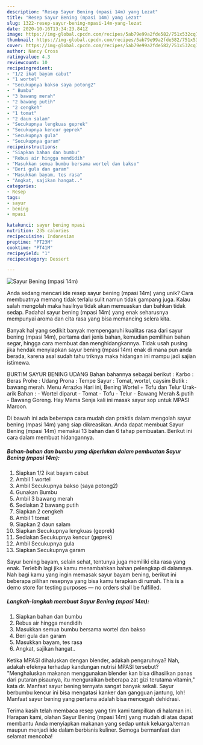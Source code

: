 ```yaml
---
description: "Resep Sayur Bening (mpasi 14m) yang Lezat"
title: "Resep Sayur Bening (mpasi 14m) yang Lezat"
slug: 1322-resep-sayur-bening-mpasi-14m-yang-lezat
date: 2020-10-16T13:34:23.841Z
image: https://img-global.cpcdn.com/recipes/5ab79e99a2fde582/751x532cq70/sayur-bening-mpasi-14m-foto-resep-utama.jpg
thumbnail: https://img-global.cpcdn.com/recipes/5ab79e99a2fde582/751x532cq70/sayur-bening-mpasi-14m-foto-resep-utama.jpg
cover: https://img-global.cpcdn.com/recipes/5ab79e99a2fde582/751x532cq70/sayur-bening-mpasi-14m-foto-resep-utama.jpg
author: Nancy Cross
ratingvalue: 4.3
reviewcount: 10
recipeingredient:
- "1/2 ikat bayam cabut"
- "1 wortel"
- "Secukupnya bakso saya potong2"
- " Bumbu"
- "3 bawang merah"
- "2 bawang putih"
- "2 cengkeh"
- "1 tomat"
- "2 daun salam"
- "Secukupnya lengkuas geprek"
- "Secukupnya kencur geprek"
- "Secukupnya gula"
- "Secukupnya garam"
recipeinstructions:
- "Siapkan bahan dan bumbu"
- "Rebus air hingga mendidih"
- "Masukkan semua bumbu bersama wortel dan bakso"
- "Beri gula dan garam"
- "Masukkan bayam, tes rasa"
- "Angkat, sajikan hangat.."
categories:
- Resep
tags:
- sayur
- bening
- mpasi

katakunci: sayur bening mpasi 
nutrition: 235 calories
recipecuisine: Indonesian
preptime: "PT23M"
cooktime: "PT41M"
recipeyield: "1"
recipecategory: Dessert

---
```



![Sayur Bening (mpasi 14m)](https://img-global.cpcdn.com/recipes/5ab79e99a2fde582/751x532cq70/sayur-bening-mpasi-14m-foto-resep-utama.jpg)

Anda sedang mencari ide resep sayur bening (mpasi 14m) yang unik? Cara membuatnya memang tidak terlalu sulit namun tidak gampang juga. Kalau salah mengolah maka hasilnya tidak akan memuaskan dan bahkan tidak sedap. Padahal sayur bening (mpasi 14m) yang enak seharusnya mempunyai aroma dan cita rasa yang bisa memancing selera kita.

Banyak hal yang sedikit banyak mempengaruhi kualitas rasa dari sayur bening (mpasi 14m), pertama dari jenis bahan, kemudian pemilihan bahan segar, hingga cara membuat dan menghidangkannya. Tidak usah pusing jika hendak menyiapkan sayur bening (mpasi 14m) enak di mana pun anda berada, karena asal sudah tahu triknya maka hidangan ini mampu jadi sajian istimewa.

BURTIM SAYUR BENING UDANG Bahan bahannya sebagai berikut : Karbo : Beras Prohe : Udang Prona : Tempe Sayur : Tomat, wortel, caysim Butik : bawang merah. Menu Arrazka Hari ini, Bening Wortel + Tofu dan Telur Urak-arik Bahan : - Wortel diparut - Tomat - Tofu - Telur - Bawang Merah &amp; putih - Bawang Goreng. Hay Mama Senja kali ini masak sayur sop untuk MPASI Maroon.


Di bawah ini ada beberapa cara mudah dan praktis dalam mengolah sayur bening (mpasi 14m) yang siap dikreasikan. Anda dapat membuat Sayur Bening (mpasi 14m) memakai 13 bahan dan 6 tahap pembuatan. Berikut ini cara dalam membuat hidangannya.

<!--inarticleads1-->

##### Bahan-bahan dan bumbu yang diperlukan dalam pembuatan Sayur Bening (mpasi 14m):

1. Siapkan 1/2 ikat bayam cabut
1. Ambil 1 wortel
1. Ambil Secukupnya bakso (saya potong2)
1. Gunakan  Bumbu
1. Ambil 3 bawang merah
1. Sediakan 2 bawang putih
1. Siapkan 2 cengkeh
1. Ambil 1 tomat
1. Siapkan 2 daun salam
1. Siapkan Secukupnya lengkuas (geprek)
1. Sediakan Secukupnya kencur (geprek)
1. Ambil Secukupnya gula
1. Siapkan Secukupnya garam


Sayur bening bayam, selain sehat, tentunya juga memiliki cita rasa yang enak. Terlebih lagi jika kamu menambahkan bahan pelengkap di dalamnya. Nah bagi kamu yang ingin memasak sayur bayam bening, berikut ini beberapa pilihan resepnya yang bisa kamu terapkan di rumah. This is a demo store for testing purposes — no orders shall be fulfilled. 

<!--inarticleads2-->

##### Langkah-langkah membuat Sayur Bening (mpasi 14m):

1. Siapkan bahan dan bumbu
1. Rebus air hingga mendidih
1. Masukkan semua bumbu bersama wortel dan bakso
1. Beri gula dan garam
1. Masukkan bayam, tes rasa
1. Angkat, sajikan hangat..


Ketika MPASI dihaluskan dengan blender, adakah pengaruhnya? Nah, adakah efeknya terhadap kandungan nutrisi MPASI tersebut? &#34;Menghaluskan makanan menggunakan blender kan bisa dihasilkan panas dari putaran pisaunya, itu menguraikan beberapa zat gizi terutama vitamin,&#34; kata dr. Manfaat sayur bening ternyata sangat banyak sekali. Sayur berbumbu kencur ini bisa mengatasi kanker dan gangguan jantung, loh! Manfaat sayur bening yang pertama adalah bisa mencegah dehidrasi. 

Terima kasih telah membaca resep yang tim kami tampilkan di halaman ini. Harapan kami, olahan Sayur Bening (mpasi 14m) yang mudah di atas dapat membantu Anda menyiapkan makanan yang sedap untuk keluarga/teman maupun menjadi ide dalam berbisnis kuliner. Semoga bermanfaat dan selamat mencoba!
